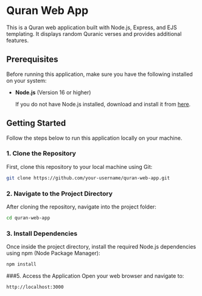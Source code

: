 # Quran Web App

This is a Quran web application built with Node.js, Express, and EJS templating. It displays random Quranic verses and provides additional features.

## Prerequisites

Before running this application, make sure you have the following installed on your system:

- **Node.js** (Version 16 or higher)

  If you do not have Node.js installed, download and install it from [here](https://nodejs.org/).

## Getting Started

Follow the steps below to run this application locally on your machine.

### 1. Clone the Repository

First, clone this repository to your local machine using Git:

```bash
git clone https://github.com/your-username/quran-web-app.git
```
### 2. Navigate to the Project Directory
After cloning the repository, navigate into the project folder:
```bash 
cd quran-web-app
```
### 3. Install Dependencies
Once inside the project directory, install the required Node.js dependencies using npm (Node Package Manager):
```bash
npm install
```
###5. Access the Application
Open your web browser and navigate to:
```bash
http://localhost:3000
```
